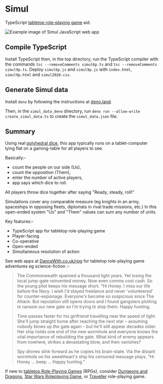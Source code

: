 # Simul

TypeScript [tabletop role-playing game](https://en.wikipedia.org/wiki/Tabletop_role-playing_game) aid.

![Example image of Simul JavaScript web app](https://user-images.githubusercontent.com/37618836/38252243-8a4be4ce-374b-11e8-91f2-833ee5f91816.jpg)

## Compile TypeScript

Install TypeScript then, in the top directory, run the TypeScript compiler with the commands `tsc --removeComments simul6p.ts` and `tsc --removeComments simul9p.ts`. Deploy `simul6p.js` and `simul9p.js` with `index.html`, `simul9p.html` and `simul2020.css`.

## Generate Simul data

Install `deno` by following the instructions at [deno.land](https://deno.land/).

Then, in the `simul_data_deno` directory, run
`deno run --allow-write create_simul_data.ts`
to create the `simul_data.json` file.

## Summary

Using real [polyhedral dice](https://en.wikipedia.org/wiki/Dice#Polyhedral_dice), this app typically runs on a tablet-computer lying flat on a gaming-table for all players to see.

Basically:-

- count the people on our side (Us),
- count the opposition (Them),
- enter the number of active players,
- app says which dice to roll.

All players throw dice together after saying "Ready, steady, roll!"

Simulations cover any comparable measure (eg knights in an army, spaceships in opposing fleets, diplomats in rival trade missions, etc.) In this open-ended system "Us" and "Them" values can sum any number of units.

Key features:-

- TypeScript app for tabletop role-playing game
- Player-facing
- Co-operative
- Open-ended
- Simultaneous resolution of action

See web apps at [DanceWith.co.uk/rpg](http://www.dancewith.co.uk/rpg) for tabletop role-playing game adventures eg science-fiction :-

> The Commonwealth spanned a thousand light years. Yet losing the local jump-gate reinvented money. Now even comms cost cash. So the young pilot keeps his message short. "Hi Honey. I miss our life before the Navy. I wish I'd stayed freelance and never 'volunteered' for counter-espionage. Everyone's become so suspicious since The Attack. But reputation still opens doors and I found gangsters plotting to ransom our new gate so I'm trying to stop them. Happy hunting.
>
> Time passes faster for his girlfriend travelling near the speed of light. She'll jump straight home after reaching the next star – assuming nobody blows up the gate again – but he'll still appear decades older. Her ship holds one end of the new wormhole and everyone knows the vital importance of rebuilding the gate. What kind of enemy appears from nowhere, strikes a devastating blow, and then vanishes?
>
> Spy drones slink forward as he copies his brain-state. Via the distant wormhole on his sweetheart's ship his censored message plays. "Hi Honey … beep … Happy hunting."

If new to [tabletop Role-Playing Games](https://en.wikipedia.org/wiki/Tabletop_role-playing_game) (RPGs), consider [Dungeons and Dragons](https://en.wikipedia.org/wiki/Dungeons_%26_Dragons), [Star Wars Roleplaying Game](https://en.wikipedia.org/wiki/Star_Wars_Roleplaying_Game_%28Fantasy_Flight_Games%29), or [Traveller](https://en.wikipedia.org/wiki/Traveller_%28role-playing_game%29) role-playing game.
